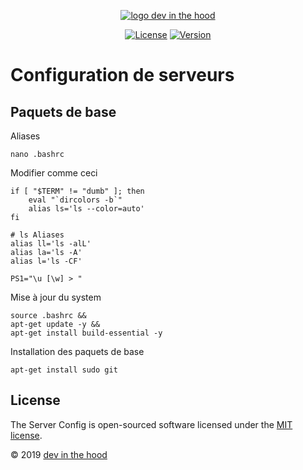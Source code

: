 <p align="center">
    <a href="https://devinthehood.com"><img src="https://github.com/jul6art/slim-skeleton/blob/master/assets/img/logo.png?raw=true" alt="logo dev in the hood"></a>
</p>

<p align="center">
    <a href="https://opensource.org/licenses/MIT" target="_blank"><img src="https://img.shields.io/badge/License-MIT-yellow.svg" alt="License"></a>
    <a href="https://github.com/jul6art/server-config" target="_blank"><img src="https://img.shields.io/static/v1?label=stable&message=v1&color=success" alt="Version"></a>
</p>

Configuration de serveurs
=========================
Paquets de base
---------------

Aliases

```console
nano .bashrc
```
    
Modifier comme ceci

```console
if [ "$TERM" != "dumb" ]; then
    eval "`dircolors -b`"
    alias ls='ls --color=auto'
fi

# ls Aliases
alias ll='ls -alL'
alias la='ls -A'
alias l='ls -CF'

PS1="\u [\w] > "
```

Mise à jour du system
  
```console
source .bashrc && 
apt-get update -y &&
apt-get install build-essential -y
```  
    
Installation des paquets de base

```console
apt-get install sudo git
```
   

License
-------

The Server Config is open-sourced software licensed under the [MIT license](https://opensource.org/licenses/MIT).

&copy; 2019 [dev in the hood](https://devinthehood.com) 

















